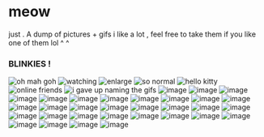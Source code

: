 # meow
just . A dump of pictures + gifs i like a lot , feel free to take them if you like one of them lol ^ ^

### BLINKIES !

 ![oh mah goh](https://64.media.tumblr.com/f9e08918dd6c5a2003647f806274b47c/64107bd354cd4629-78/s250x400/e3b6ee522d3ed4eebfe23ea59b09b54254cceab6.gifv) ![watching](https://64.media.tumblr.com/373f20736a3bc35e6723e61c3bab1e7f/166bac6168e4af38-a4/s250x400/6e0cc7b0ab7a3af554396337218be4348f281eae.gifv) ![enlarge](https://64.media.tumblr.com/d2bb9369bd2c44b23964472da19b2a0b/ba7f11e2341c1714-8f/s500x750/a7183a7a3c3feb750de5b050866b821406e2e352.gifv) ![so normal](https://64.media.tumblr.com/162b6b3c8996dca1dd37c65d8d2c35db/ee5fc417313dd853-a2/s400x600/ba5da6c11b4c49f9df4cf8ef912d196f3ef1f97a.gifv) ![hello kitty](https://64.media.tumblr.com/c23af83f037247d5c33a370a8ca49291/b4efadd60ae6c6cc-cf/s250x400/53a241e89a4b569644ec88267593da2cae4e3640.gifv) ![online friends](https://64.media.tumblr.com/3226232d4ad9a8fed1eb91924af87e5f/b4efadd60ae6c6cc-5a/s250x400/a89a7b65cba8a5756ab23102913fcb817e8a1682.gifv) ![i gave up naming the gifs](https://64.media.tumblr.com/a5b6d35bc8b1c89e64033355ccba4b79/b4f54c7f92bc9f3b-f0/s250x400/c0671326c862e8c59b6bfd42252f757be1aeef57.gifv) ![image](https://64.media.tumblr.com/d28f09e884de57461e4c1722d99d2b34/b4efadd60ae6c6cc-41/s250x400/cbbd117133e762b887592fc4f3cbfe52ea19791f.gifv) ![image](https://64.media.tumblr.com/7569f18b41baf12f7fa3c56ccd029936/37901a7869227e54-54/s250x400/07ddc705623042fecd356728ef00e30d34b03269.gifv) ![image](https://64.media.tumblr.com/b87696a981aa332134bf166dea2fe534/37901a7869227e54-c8/s250x400/75a4076df057046c683290abaa91ef3640ff5968.gifv) ![image](https://64.media.tumblr.com/4454d8366d887abe5af71320fa5008d7/b4f54c7f92bc9f3b-15/s250x400/06bf7090a5ece3c0971ea7aa7897b2cbeadf1c54.gifv) ![image](https://64.media.tumblr.com/554424295102c751bef6a6abaa2469cb/b4f54c7f92bc9f3b-c1/s250x400/5bc27ac13d964e30dd29627411cf4074f8a81ce4.gifv) ![image](https://64.media.tumblr.com/6609884c177ea641bb1c2a6d97e46e37/b4f54c7f92bc9f3b-2e/s250x400/a05a33fa93a02304621bd4fe41fbe701a031db41.gifv) ![image](https://64.media.tumblr.com/7fa9d1d1b9decf2a6694818aa47826be/4eee4b3b9075fbc5-23/s400x600/51ef034033d6e2a003c22122b100bb7cbb596c35.gifv) ![image](https://64.media.tumblr.com/dba554faf014e9568af491826c44f575/b4f54c7f92bc9f3b-7a/s250x400/e0ce152d092666582984bc2f82aae2e2f90c69fd.gifv) ![image](https://64.media.tumblr.com/f1093b4bcb7516bdaea3655f6ebd61b4/b4f54c7f92bc9f3b-07/s250x400/9a01efd4f49bbec72741b9c10ae09c5b0833980d.gifv) ![image](https://64.media.tumblr.com/4454d8366d887abe5af71320fa5008d7/b4f54c7f92bc9f3b-15/s250x400/06bf7090a5ece3c0971ea7aa7897b2cbeadf1c54.gifv) ![image](https://64.media.tumblr.com/15ff43fef204feca507c5a0cb0aadb26/b0bb00562d27c377-a3/s100x200/4964bc4b6115526f62c864756e0d2aaf49b766e1.gifv) ![image](https://64.media.tumblr.com/319d8cd00ca20a691f8df5e84634d564/b0bb00562d27c377-da/s250x400/d38bfba3c3bca03495024b8c2ade3e222c2ad388.gifv) ![image](https://64.media.tumblr.com/e3ed914fc5f94c3b8efec4a258a13030/4e363739be3d4f0c-1e/s400x600/1fbd201b503cb9f7a0c2943e3c87a83e6d63c50a.gifv) ![image](https://64.media.tumblr.com/eb49933156da4486859b50ba5e7494b2/bd185b5560e6e914-6c/s250x400/98cca5116d45bdd5fec790e80bd2facbe9d43dc7.gifv) ![image](https://64.media.tumblr.com/dc4c3ccd555fe0abd54cc60f00c1120b/bd185b5560e6e914-d7/s250x400/27ec64b55276eda3c94f93772d9b3b70ff737829.gifv) ![image](https://64.media.tumblr.com/68b443e1c0477f4711aaffd299844ced/bd185b5560e6e914-29/s250x400/844850a8476cd66a47c6ba88c3a7a21177a3e7ea.gifv) ![image](https://64.media.tumblr.com/50d3f4dd2b8464303b4a51191060c03b/bd185b5560e6e914-f4/s250x400/1787015682cc203cd0848a948f26fd2b4233da90.gifv) ![image](https://64.media.tumblr.com/6146d975845adabf0ef5638d1e0e3b95/0b90e7557aebb4c2-ba/s400x600/c52711dcf60da28fe51a63227598eba39c4b0443.gifv) ![image](https://64.media.tumblr.com/8252884fd4e2c9ecd1687be96f17c005/0b90e7557aebb4c2-19/s400x600/1a49975ab0d8400b679b9aa6f924dbf776c938d5.gifv) ![image](https://64.media.tumblr.com/a3dd669e93c199d9a17e7b3dd1e1a420/0b90e7557aebb4c2-0e/s400x600/4d42074d58b195b318996721a5660ab1be408172.gifv) ![image](https://64.media.tumblr.com/85018b5afb28d8756e8b2326a9bcb0f9/0b90e7557aebb4c2-e5/s400x600/8a8e5a512d431aa63e1e5b6647c2d229675826c3.gifv) ![image](https://64.media.tumblr.com/c75d82695210f98126b24a82ba8972d3/0b90e7557aebb4c2-0d/s400x600/0776b77dfb70270653cd60db03e4554c4502f44b.gifv) ![image](https://64.media.tumblr.com/19d29824b0b5cddcc7a0dcf2b20a87c0/0b90e7557aebb4c2-f2/s400x600/88bc21add9bc182e7bb18028f43ab66d4dbaa32f.gifv) ![image](https://64.media.tumblr.com/ba643b253f6d6df99d06886db6da3444/0b90e7557aebb4c2-ac/s400x600/cfd728d573949a19f2de99626908a69aaca74230.gifv) ![image](https://64.media.tumblr.com/11f947468870651b8298608289969525/0b90e7557aebb4c2-9b/s400x600/dc228b73183697bae31ff668787031f8e4140581.gifv) ![image](https://64.media.tumblr.com/e3d6bb6aac1f1a611cfa299dbccd4110/0b90e7557aebb4c2-a4/s400x600/a16d51f4ab124fec69a7dbc90ec5dbb18be8559f.gifv) ![image](https://64.media.tumblr.com/f988e16f3278928d73216bebb7e94cc1/c45750dc5f8c4ec4-ea/s250x400/7aab4d162bef4e15454b96b6246cde2290edcaae.gifv) ![image](https://64.media.tumblr.com/d31fde8a5377156832faddf0f6f446a8/c45750dc5f8c4ec4-17/s250x400/8fe1273b24d319906c3b20a06e01d215b0f9a89e.gifv) ![image](https://64.media.tumblr.com/fea06d478eb65001509179b3224e8b7d/4bd2afebf9dcdf6d-ba/s250x400/bd10c186f85835dd47c673d67caff91d88934391.gifv) ![image](https://64.media.tumblr.com/c26e525067de1a9d4285e451d050bad6/44b88cdeb699e68c-3b/s250x400/09627b04be19ad33c50768c5d13a4df419284a23.gifv) ![image](https://64.media.tumblr.com/d61a5fb3e20b8931ac4f9dab1357264a/44b88cdeb699e68c-06/s250x400/e39800e7d77c3c3afe0f987ab3930932cb2ffbe9.gifv)
